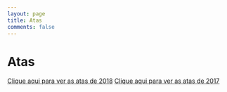 ```yaml
---
layout: page
title: Atas
comments: false
---
```

# Atas
[Clique aqui para ver as atas de 2018](https://drive.google.com/drive/folders/1JEArjri-u5SYQWK9Jgp6OUHnoXGn95ym?usp=sharing)
[Clique aqui para ver as atas de 2017](https://drive.google.com/drive/folders/0B0BIy_CAb-GqVTFQOTUzNFE4N0U?usp=sharing)
